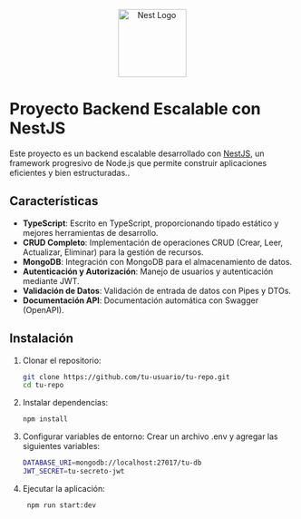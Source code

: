 <p align="center">
  <a href="http://nestjs.com/" target="blank"><img src="https://nestjs.com/img/logo-small.svg" width="120" alt="Nest Logo" /></a>
</p>

# Proyecto Backend Escalable con NestJS

Este proyecto es un backend escalable desarrollado con [NestJS](https://nestjs.com/), un framework progresivo de Node.js que permite construir aplicaciones eficientes y bien estructuradas..

## Características

- **TypeScript**: Escrito en TypeScript, proporcionando tipado estático y mejores herramientas de desarrollo.
- **CRUD Completo**: Implementación de operaciones CRUD (Crear, Leer, Actualizar, Eliminar) para la gestión de recursos.
- **MongoDB**: Integración con MongoDB para el almacenamiento de datos.
- **Autenticación y Autorización**: Manejo de usuarios y autenticación mediante JWT.
- **Validación de Datos**: Validación de entrada de datos con Pipes y DTOs.
- **Documentación API**: Documentación automática con Swagger (OpenAPI).

## Instalación

1. Clonar el repositorio:
   ```bash
   git clone https://github.com/tu-usuario/tu-repo.git
   cd tu-repo
2. Instalar dependencias:
   ```bash
   npm install
   
3. Configurar variables de entorno:
   Crear un archivo .env y agregar las siguientes variables:
    ```bash
    DATABASE_URI=mongodb://localhost:27017/tu-db
    JWT_SECRET=tu-secreto-jwt
   
4. Ejecutar la aplicación:
   ```bash
    npm run start:dev
   
[//]: # (Estructura del Proyecto)

[//]: # (   ```bash)

[//]: # (src/)

[//]: # (├── app.module.ts)

[//]: # (├── main.ts)

[//]: # (├── common/)

[//]: # (│   ├── filters/)

[//]: # (│   ├── guards/)

[//]: # (│   └── pipes/)

[//]: # (├── modules/)

[//]: # (│   ├── auth/)

[//]: # (│   ├── users/)

[//]: # (│   └── items/)

[//]: # (├── services/)

[//]: # (└── controllers/)



